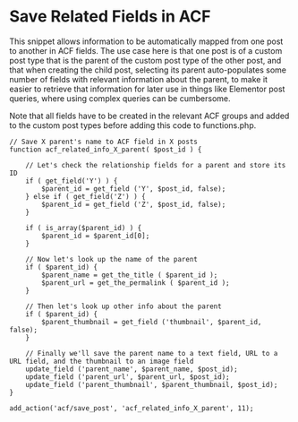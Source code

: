 # Save Related Fields in ACF

This snippet allows information to be automatically mapped from one post to another in ACF fields. The use case here is that one post is of a custom post type that is the parent of the custom post type of the other post, and that when creating the child post, selecting its parent auto-populates some number of fields with relevant information about the parent, to make it easier to retrieve that information for later use in things like Elementor post queries, where using complex queries can be cumbersome.

Note that all fields have to be created in the relevant ACF groups and added to the custom post types before adding this code to functions.php.

```
// Save X parent's name to ACF field in X posts
function acf_related_info_X_parent( $post_id ) {

	// Let's check the relationship fields for a parent and store its ID
	if ( get_field('Y') ) {
		$parent_id = get_field ('Y', $post_id, false);
	} else if ( get_field('Z') ) {
		$parent_id = get_field ('Z', $post_id, false);
	}

	if ( is_array($parent_id) ) {
		$parent_id = $parent_id[0];
	}

	// Now let's look up the name of the parent
	if ( $parent_id) {
		$parent_name = get_the_title ( $parent_id );
		$parent_url = get_the_permalink ( $parent_id );
	}

	// Then let's look up other info about the parent
	if ( $parent_id) {
		$parent_thumbnail = get_field ('thumbnail', $parent_id, false);
	}

	// Finally we'll save the parent name to a text field, URL to a URL field, and the thumbnail to an image field
	update_field ('parent_name', $parent_name, $post_id);
	update_field ('parent_url', $parent_url, $post_id);
	update_field ('parent_thumbnail', $parent_thumbnail, $post_id);
}

add_action('acf/save_post', 'acf_related_info_X_parent', 11);
```
